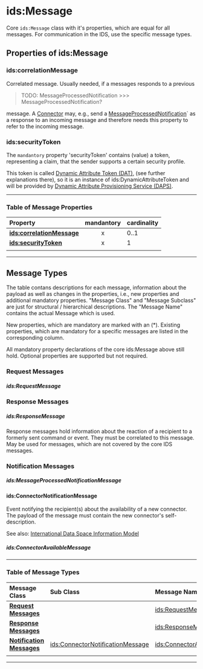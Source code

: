 # ids:Message

Core `ids:Message` class with it's properties, which are equal for all messages.
 For communication in the IDS, use the specific message types.


## Properties of ids:Message

### ids:correlationMessage

Correlated message. Usually needed, if a messages responds to a previous

> TODO: MessageProcessedNotification >>> MessageProcessedNotification?

 message. A [Connector](../../Connector/) may, e.g., send a [MessageProcessedNotification](#idsmessageprocessednotificationmessage)` as
 a response to an incoming message and therefore needs this property to
 refer to the incoming message.


### ids:securityToken

The `mandantory` property 'securityToken' contains (value) a token, representing a claim, that
 the sender supports a certain security profile.

This token is called [Dynamic Attribute Token (DAT)](../../DAPS/README.md#dynamic-attribute-token-dat),
 (see further explanations there), so it is an instance of ids:DynamicAttributeToken and will be provided by [Dynamic Attribute Provisioning Service (DAPS)](/DAPS/README.md#dynamic-attribute-provisioning-service-daps). 

---

### Table of Message Properties

|**Property**|mandantory|cardinality|
|:---|:---:|:---|
|**[ids:correlationMessage](#idscorrelationmessage)**|x|0..1|                        
|**[ids:securityToken](#idssecuritytoken)**|x|1|                        
|||

---

## Message Types

The table contans descriptions for each message, information about the payload
 as well as changes in the properties, i.e., new properties and additional
 mandatory properties. "Message Class" and "Message Subclass" are just for
 structural / hierarchical descriptions. The "Message Name" contains the
 actual Message which is used.
 
New properties, which are mandatory are marked with an (*). Existing
 properties, which are mandatory for a specific messages are listed
 in the corresponding column.

All mandatory property declarations of the core ids:Message above still hold.
 Optional properties are supported but not required.


### Request Messages

##### ids:RequestMessage

### Response Messages

##### ids:ResponseMessage

Response messages hold information about the reaction of a recipient to a
 formerly sent command or event. They must be correlated to this message. May
 be used for messages, which are not covered by the core IDS messages.


### Notification Messages

##### ids:MessageProcessedNotificationMessage

#### ids:ConnectorNotificationMessage

Event notifying the recipient(s) about the availability of a new connector.
 The payload of the message must contain the new connector's self-description.

See also: [International Data Space Information Model](https://w3id.org/idsa/core)

##### ids:ConnectorAvailableMessage

---

### Table of Message Types

| **Message Class** | Sub Class | Message Name |
|:---|:---|:---|
|**[Request Messages](#request-messages)**            |                                 | [ids:RequestMessage](#idsrequestmessage)
|**[Response Messages](#response-messages)**            |                               | [ids:ResponseMessage](#idsresponsemessage)
|**[Notification Messages](#notification-messages)**  | [ids:ConnectorNotificationMessage](#idsconnectornotificationmessage) | [ids:ConnectorAvailableMessage](#idsconnectoravailablemessage)
|||

---

